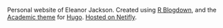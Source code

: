 Personal website of Eleanor Jackson. Created using [R Blogdown](https://github.com/rstudio/blogdown), and the [Academic theme](https://themes.gohugo.io/academic/) for [Hugo](https://gohugo.io/). [Hosted on Netifly](https://www.netlify.com).